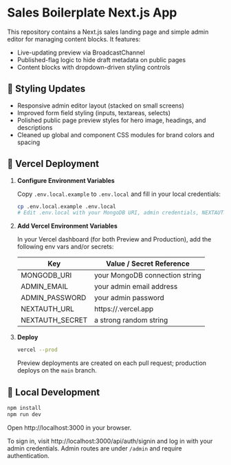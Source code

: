 # Sales Boilerplate Next.js App

This repository contains a Next.js sales landing page and simple admin editor for managing content blocks. It features:

- Live-updating preview via BroadcastChannel
- Published-flag logic to hide draft metadata on public pages
- Content blocks with dropdown-driven styling controls

## 🎨 Styling Updates

- Responsive admin editor layout (stacked on small screens)
- Improved form field styling (inputs, textareas, selects)
- Polished public page preview styles for hero image, headings, and descriptions
- Cleaned up global and component CSS modules for brand colors and spacing

## 🚀 Vercel Deployment

1. **Configure Environment Variables**

   Copy `.env.local.example` to `.env.local` and fill in your local credentials:

   ```bash
   cp .env.local.example .env.local
   # Edit .env.local with your MongoDB URI, admin credentials, NEXTAUTH_URL, and secret
   ```

2. **Add Vercel Environment Variables**

   In your Vercel dashboard (for both Preview and Production), add the following env vars and/or secrets:

   | Key              | Value / Secret Reference           |
   | ---------------- | ---------------------------------- |
   | MONGODB_URI      | your MongoDB connection string     |
   | ADMIN_EMAIL      | your admin email address           |
   | ADMIN_PASSWORD   | your admin password                |
   | NEXTAUTH_URL     | https://<your-domain>.vercel.app  |
   | NEXTAUTH_SECRET  | a strong random string             |

3. **Deploy**

   ```bash
   vercel --prod
   ```

   Preview deployments are created on each pull request; production deploys on the `main` branch.

## 🧪 Local Development

```bash
npm install
npm run dev
```

Open http://localhost:3000 in your browser.

To sign in, visit http://localhost:3000/api/auth/signin and log in with your admin credentials. Admin routes are under `/admin` and require authentication.